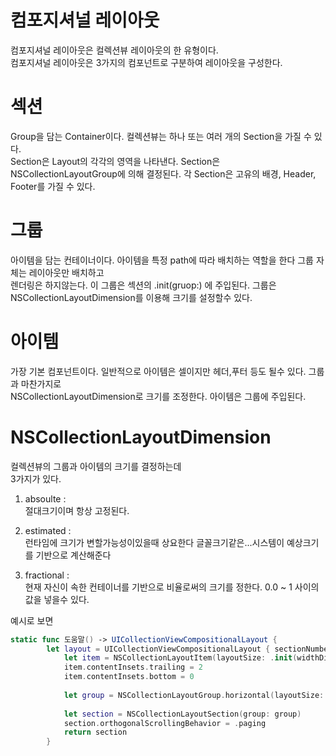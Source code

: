 # 컴포지셔널 레이아웃
컴포지셔널 레이아웃은 컬렉션뷰 레이아웃의 한 유형이다.   
컴포지셔널 레이아웃은 3가지의 컴포넌트로 구분하여 레이아웃을 구성한다.    


# 섹션
Group을 담는 Container이다. 컬렉션뷰는 하나 또는 여러 개의 Section을 가질 수 있다.   
Section은 Layout의 각각의 영역을 나타낸다. Section은 NSCollectionLayoutGroup에 의해 결정된다. 각 Section은 고유의 배경, Header, Footer를 가질 수 있다.

# 그룹
아이템을 담는 컨테이너이다. 아이템을 특정 path에 따라 배치하는 역할을 한다 그룹 자체는 레이아웃만 배치하고   
렌더링은 하지않는다. 이 그룹은 섹션의 .init(gruop:) 에 주입된다. 그룹은 NSCollectionLayoutDimension를 이용해 크기를 설정할수 있다.   

# 아이템
가장 기본 컴포넌트이다. 일반적으로 아이템은 셀이지만 헤더,푸터 등도 될수 있다. 그룹과 마찬가지로    
NSCollectionLayoutDimension로 크기를 조정한다. 아이템은 그룹에 주입된다.   

# NSCollectionLayoutDimension
컬렉션뷰의 그룹과 아이템의 크기를 결정하는데   
3가지가 있다.    
1. absoulte :    
절대크기이며 항상 고정된다.   

2. estimated :    
런타임에 크기가 변할가능성이있을때 상요한다 글꼴크기같은...시스템이 예상크기를 기반으로 계산해준다   

3. fractional :     
현재 자신이 속한 컨테이너를 기반으로 비율로써의 크기를 정한다. 0.0 ~ 1 사이의 값을 넣을수 있다.   


   



예시로 보면   
```swift
static func 도움말() -> UICollectionViewCompositionalLayout {
        let layout = UICollectionViewCompositionalLayout { sectionNumber, env in
            let item = NSCollectionLayoutItem(layoutSize: .init(widthDimension: .fractionalWidth(1), heightDimension: .fractionalHeight(1)))
            item.contentInsets.trailing = 2
            item.contentInsets.bottom = 0
            
            let group = NSCollectionLayoutGroup.horizontal(layoutSize: .init(widthDimension: .fractionalWidth(1), heightDimension: .absolute(150)), subitems: [item])
            
            let section = NSCollectionLayoutSection(group: group)
            section.orthogonalScrollingBehavior = .paging
            return section
        }
```